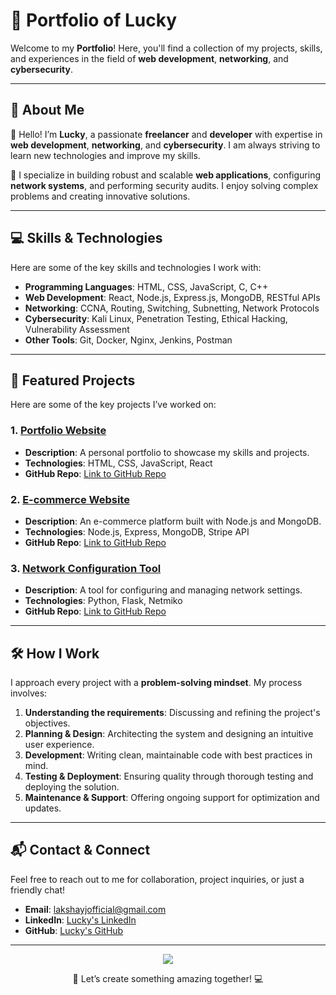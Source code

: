 # 🌟 Portfolio of Lucky

Welcome to my **Portfolio**! Here, you'll find a collection of my projects, skills, and experiences in the field of **web development**, **networking**, and **cybersecurity**.

---

## 📖 About Me

👋 Hello! I’m **Lucky**, a passionate **freelancer** and **developer** with expertise in **web development**, **networking**, and **cybersecurity**. I am always striving to learn new technologies and improve my skills.

💼 I specialize in building robust and scalable **web applications**, configuring **network systems**, and performing security audits. I enjoy solving complex problems and creating innovative solutions.

---

## 💻 Skills & Technologies

Here are some of the key skills and technologies I work with:

- **Programming Languages**: HTML, CSS, JavaScript, C, C++
- **Web Development**: React, Node.js, Express.js, MongoDB, RESTful APIs
- **Networking**: CCNA, Routing, Switching, Subnetting, Network Protocols
- **Cybersecurity**: Kali Linux, Penetration Testing, Ethical Hacking, Vulnerability Assessment
- **Other Tools**: Git, Docker, Nginx, Jenkins, Postman

---

## 📂 Featured Projects

Here are some of the key projects I’ve worked on:

### 1. **[Portfolio Website](https://yourportfolio.com)**

- **Description**: A personal portfolio to showcase my skills and projects.
- **Technologies**: HTML, CSS, JavaScript, React
- **GitHub Repo**: [Link to GitHub Repo](https://github.com/yourusername/portfolio)

### 2. **[E-commerce Website](https://yourecommerce.com)**

- **Description**: An e-commerce platform built with Node.js and MongoDB.
- **Technologies**: Node.js, Express, MongoDB, Stripe API
- **GitHub Repo**: [Link to GitHub Repo](https://github.com/yourusername/e-commerce)

### 3. **[Network Configuration Tool](https://yournetworktool.com)**

- **Description**: A tool for configuring and managing network settings.
- **Technologies**: Python, Flask, Netmiko
- **GitHub Repo**: [Link to GitHub Repo](https://github.com/yourusername/network-tool)

---

## 🛠️ How I Work

I approach every project with a **problem-solving mindset**. My process involves:

1. **Understanding the requirements**: Discussing and refining the project's objectives.
2. **Planning & Design**: Architecting the system and designing an intuitive user experience.
3. **Development**: Writing clean, maintainable code with best practices in mind.
4. **Testing & Deployment**: Ensuring quality through thorough testing and deploying the solution.
5. **Maintenance & Support**: Offering ongoing support for optimization and updates.

---

## 📬 Contact & Connect

Feel free to reach out to me for collaboration, project inquiries, or just a friendly chat!  

- **Email**: [lakshayjofficial@gmail.com](mailto:lakshayjofficial@gmail.com)
- **LinkedIn**: [Lucky's LinkedIn](https://www.linkedin.com/in/lucky)
- **GitHub**: [Lucky's GitHub](https://github.com/yourusername)

---

<p align="center">
  <img src="https://img.shields.io/badge/Made_with❤️-By_Lucky-%23FF5733?style=for-the-badge" />
</p>

<p align="center">🚀 Let’s create something amazing together! 💻</p>
